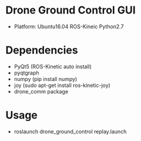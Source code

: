 # Drone Ground Control GUI
+ Platform: Ubuntu16.04 ROS-Kineic Python2.7
# Dependencies
+ PyQt5 (ROS-Kinetic auto install)
+ pyqtgraph
+ numpy (pip install numpy)
+ joy (sudo apt-get install ros-kinetic-joy)
+ drone_comm package
# Usage
+ roslaunch drone_ground_control replay.launch